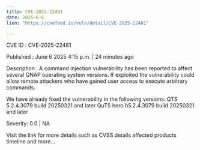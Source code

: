 ```yaml
---
title: CVE-2025-22481
date: 2025-6-6
lien: "https://cvefeed.io/vuln/detail/CVE-2025-22481"

---
```


CVE ID : CVE-2025-22481

Published :  June 6
2025
4:15 p.m. | 24 minutes ago

Description : A command injection vulnerability has been reported to affect several QNAP operating system versions. If exploited
the vulnerability could allow remote attackers who have gained user access to execute arbitrary commands.

We have already fixed the vulnerability in the following versions:
QTS 5.2.4.3079 build 20250321 and later
QuTS hero h5.2.4.3079 build 20250321 and later

Severity: 0.0 | NA

Visit the link for more details
such as CVSS details
affected products
timeline
and more...
